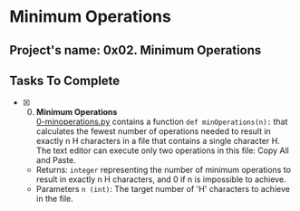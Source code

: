 # Minimum Operations

## Project's name: 0x02. Minimum Operations

## Tasks To Complete

+ [x] 0. **Minimum Operations**<br/>[0-minoperations.py](0-minoperations.py) contains a function `def minOperations(n):` that calculates the fewest number of operations needed to result in exactly n H characters in a file that contains a single character H. The text editor can execute only two operations in this file: Copy All and Paste.
  + Returns: `integer` representing the number of minimum operations to result in exactly n H characters, and 0 if n is impossible to achieve.
  + Parameters `n (int)`: The target number of 'H' characters to achieve in the file.
